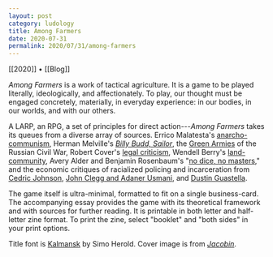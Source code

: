 ```yaml
---
layout: post
category: ludology
title: Among Farmers
date: 2020-07-31
permalink: 2020/07/31/among-farmers
---
```


[[2020]] • [[Blog]]

*Among Farmers* is a work of tactical agriculture. It is a game to be played literally, ideologically, and affectionately. To play, our thought must be engaged concretely, materially, in everyday experience: in our bodies, in our worlds, and with our others.

A LARP, an RPG, a set of principles for direct action---*Among Farmers* takes its queues from a diverse array of sources. Errico Malatesta's [anarcho-communism](https://theanarchistlibrary.org/library/errico-malatesta-between-peasants), Herman Melville's [*Billy Budd, Sailor*](https://mel-juxta-editions.herokuapp.com/documents/700), the [Green Armies](https://en.wikipedia.org/wiki/Green_armies) of the Russian Civil War, Robert Cover's [legal criticism](https://digitalcommons.law.yale.edu/fss_papers/2705/), Wendell Berry's [land-community](https://www.neh.gov/about/awards/jefferson-lecture/wendell-e-berry-biography), Avery Alder and Benjamin Rosenbaum's "[no dice, no masters](https://buriedwithoutceremony.com/dream-askew)," and the economic critiques of racialized policing and incarceration from [Cedric Johnson](https://www.jacobinmag.com/2016/02/ta-nehisi-coates-case-for-reparations-bernie-sanders-racism/), [John Clegg and Adaner Usmani](https://catalyst-journal.com/vol3/no3/the-economic-origins-of-mass-incarceration), and [Dustin Guastella](https://nonsite.org/symposium/policing-symposium).

The game itself is ultra-minimal, formatted to fit on a single business-card. The accompanying essay provides the game with its theoretical framework and with sources for further reading. It is printable in both letter and half-letter zine format. To print the zine, select "booklet" and "both sides" in your print options.

Title font is [Kalmansk](https://www.fontspace.com/kalmansk-font-f48495) by Simo Herold. Cover image is from [*Jacobin*](https://www.jacobinmag.com/2017/08/1917-peasant-revolutions-russia-serfs-bolsheviks).